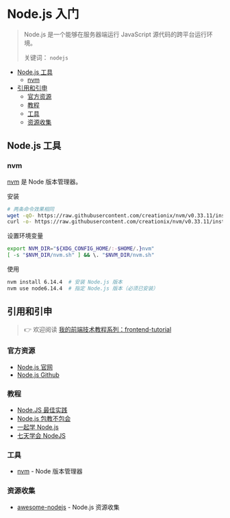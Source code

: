 # Node.js 入门

> Node.js 是一个能够在服务器端运行 JavaScript 源代码的跨平台运行环境。
>
> 关键词： `nodejs`

<!-- TOC depthFrom:2 depthTo:3 -->

- [Node.js 工具](#nodejs-工具)
  - [nvm](#nvm)
- [引用和引申](#引用和引申)
  - [官方资源](#官方资源)
  - [教程](#教程)
  - [工具](#工具)
  - [资源收集](#资源收集)

<!-- /TOC -->

## Node.js 工具

### nvm

[nvm](https://github.com/creationix/nvm) 是 Node 版本管理器。

安装

```sh
# 两条命令效果相同
wget -qO- https://raw.githubusercontent.com/creationix/nvm/v0.33.11/install.sh | bash
curl -o- https://raw.githubusercontent.com/creationix/nvm/v0.33.11/install.sh | bash
```

设置环境变量

```sh
export NVM_DIR="${XDG_CONFIG_HOME/:-$HOME/.}nvm"
[ -s "$NVM_DIR/nvm.sh" ] && \. "$NVM_DIR/nvm.sh"
```

使用

```sh
nvm install 6.14.4  # 安装 Node.js 版本
nvm use node6.14.4  # 指定 Node.js 版本（必须已安装）
```

## 引用和引申

> 👉 欢迎阅读 [我的前端技术教程系列：frontend-tutorial](https://github.com/dunwu/frontend-tutorial)

### 官方资源

- [Node.js 官网](https://nodejs.org/zh-cn/)
- [Node.js Github](https://github.com/nodejs/node)

### 教程

- [Node.JS 最佳实践](https://github.com/i0natan/nodebestpractices)
- [Node.js 包教不包会](https://github.com/alsotang/node-lessons)
- [一起学 Node.js](https://github.com/nswbmw/N-blog)
- [七天学会 NodeJS](https://github.com/nqdeng/7-days-nodejs)

### 工具

- [nvm](https://github.com/creationix/nvm) - Node 版本管理器

### 资源收集

- [awesome-nodejs](https://github.com/sindresorhus/awesome-nodejs) - Node.js 资源收集

